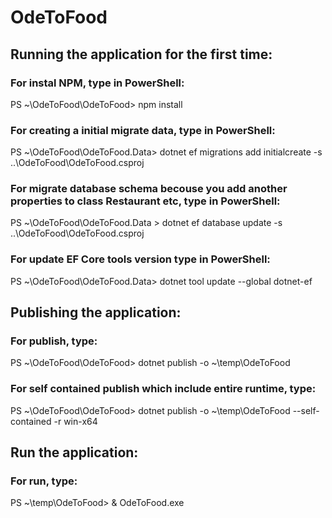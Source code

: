 # OdeToFood
## Running the application for the first time:

### For instal NPM, type in PowerShell:
PS ~\OdeToFood\OdeToFood> npm install

### For creating a initial migrate data, type in PowerShell:
PS ~\OdeToFood\OdeToFood.Data> dotnet ef migrations add initialcreate -s ..\OdeToFood\OdeToFood.csproj
 
### For migrate database schema becouse you add another properties to class Restaurant etc, type in PowerShell:
PS ~\OdeToFood\OdeToFood.Data > dotnet ef database update -s ..\OdeToFood\OdeToFood.csproj

### For update EF Core tools version type in PowerShell:
PS ~\OdeToFood\OdeToFood.Data> dotnet tool update --global dotnet-ef

## Publishing the application:
### For publish, type:
PS ~\OdeToFood\OdeToFood> dotnet publish -o ~\temp\OdeToFood

### For self contained publish which include entire runtime, type:
PS ~\OdeToFood\OdeToFood> dotnet publish -o ~\temp\OdeToFood --self-contained -r win-x64

## Run the application:
### For run, type:
PS ~\temp\OdeToFood> & OdeToFood.exe
